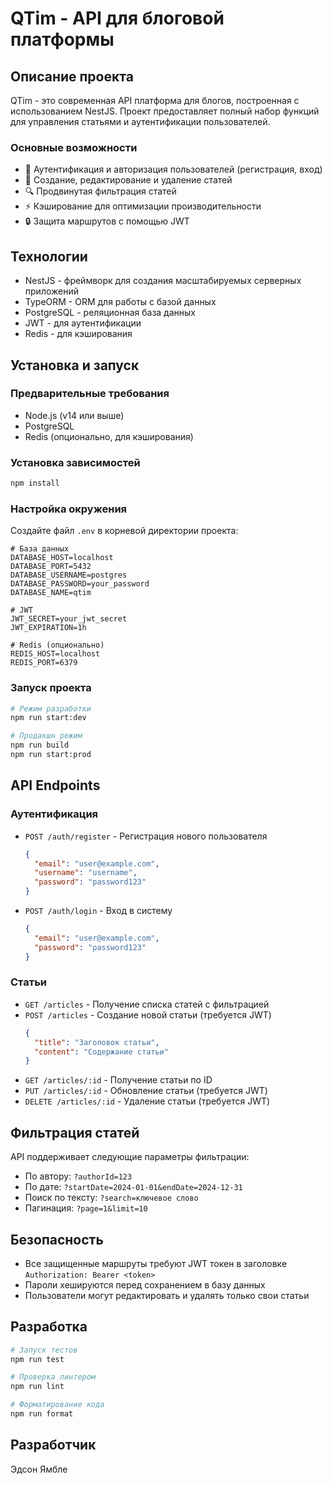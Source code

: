 # QTim - API для блоговой платформы

## Описание проекта
QTim - это современная API платформа для блогов, построенная с использованием NestJS. Проект предоставляет полный набор функций для управления статьями и аутентификации пользователей.

### Основные возможности
- 🔐 Аутентификация и авторизация пользователей (регистрация, вход)
- 📝 Создание, редактирование и удаление статей
- 🔍 Продвинутая фильтрация статей
- ⚡ Кэширование для оптимизации производительности
- 🔒 Защита маршрутов с помощью JWT

## Технологии
- NestJS - фреймворк для создания масштабируемых серверных приложений
- TypeORM - ORM для работы с базой данных
- PostgreSQL - реляционная база данных
- JWT - для аутентификации
- Redis - для кэширования


## Установка и запуск

### Предварительные требования
- Node.js (v14 или выше)
- PostgreSQL
- Redis (опционально, для кэширования)


### Установка зависимостей
```bash
npm install
```

### Настройка окружения
Создайте файл `.env` в корневой директории проекта:
```env
# База данных
DATABASE_HOST=localhost
DATABASE_PORT=5432
DATABASE_USERNAME=postgres
DATABASE_PASSWORD=your_password
DATABASE_NAME=qtim

# JWT
JWT_SECRET=your_jwt_secret
JWT_EXPIRATION=1h

# Redis (опционально)
REDIS_HOST=localhost
REDIS_PORT=6379
```

### Запуск проекта
```bash
# Режим разработки
npm run start:dev

# Продакшн режим
npm run build
npm run start:prod
```

## API Endpoints

### Аутентификация
- `POST /auth/register` - Регистрация нового пользователя
  ```json
  {
    "email": "user@example.com",
    "username": "username",
    "password": "password123"
  }
  ```
- `POST /auth/login` - Вход в систему
  ```json
  {
    "email": "user@example.com",
    "password": "password123"
  }
  ```

### Статьи
- `GET /articles` - Получение списка статей с фильтрацией
- `POST /articles` - Создание новой статьи (требуется JWT)
  ```json
  {
    "title": "Заголовок статьи",
    "content": "Содержание статьи"
  }
  ```
- `GET /articles/:id` - Получение статьи по ID
- `PUT /articles/:id` - Обновление статьи (требуется JWT)
- `DELETE /articles/:id` - Удаление статьи (требуется JWT)

## Фильтрация статей
API поддерживает следующие параметры фильтрации:
- По автору: `?authorId=123`
- По дате: `?startDate=2024-01-01&endDate=2024-12-31`
- Поиск по тексту: `?search=ключевое слово`
- Пагинация: `?page=1&limit=10`

## Безопасность
- Все защищенные маршруты требуют JWT токен в заголовке `Authorization: Bearer <token>`
- Пароли хешируются перед сохранением в базу данных
- Пользователи могут редактировать и удалять только свои статьи

## Разработка
```bash
# Запуск тестов
npm run test

# Проверка линтером
npm run lint

# Форматирование кода
npm run format
```

## Разработчик 
Эдсон Ямбле